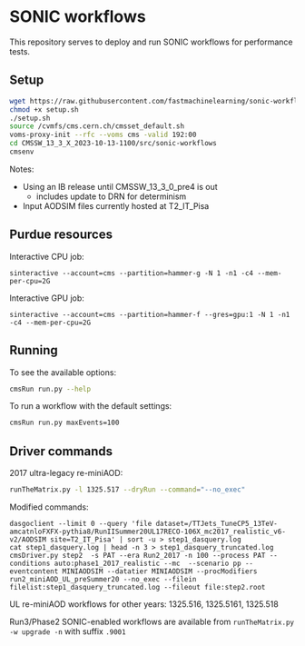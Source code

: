 # SONIC workflows

This repository serves to deploy and run SONIC workflows for performance tests.

## Setup
```bash
wget https://raw.githubusercontent.com/fastmachinelearning/sonic-workflows/CMSSW_13_3_X/setup.sh
chmod +x setup.sh
./setup.sh
source /cvmfs/cms.cern.ch/cmsset_default.sh
voms-proxy-init --rfc --voms cms -valid 192:00
cd CMSSW_13_3_X_2023-10-13-1100/src/sonic-workflows
cmsenv
```

Notes:
* Using an IB release until CMSSW_13_3_0_pre4 is out
  * includes update to DRN for determinism
* Input AODSIM files currently hosted at T2_IT_Pisa

## Purdue resources

Interactive CPU job:
```
sinteractive --account=cms --partition=hammer-g -N 1 -n1 -c4 --mem-per-cpu=2G
```

Interactive GPU job:
```
sinteractive --account=cms --partition=hammer-f --gres=gpu:1 -N 1 -n1 -c4 --mem-per-cpu=2G
```

## Running

To see the available options:
```bash
cmsRun run.py --help
```

To run a workflow with the default settings:
```bash
cmsRun run.py maxEvents=100
```

## Driver commands

2017 ultra-legacy re-miniAOD:
```bash
runTheMatrix.py -l 1325.517 --dryRun --command="--no_exec"
```

Modified commands:
```
dasgoclient --limit 0 --query 'file dataset=/TTJets_TuneCP5_13TeV-amcatnloFXFX-pythia8/RunIISummer20UL17RECO-106X_mc2017_realistic_v6-v2/AODSIM site=T2_IT_Pisa' | sort -u > step1_dasquery.log
cat step1_dasquery.log | head -n 3 > step1_dasquery_truncated.log
cmsDriver.py step2  -s PAT --era Run2_2017 -n 100 --process PAT --conditions auto:phase1_2017_realistic --mc  --scenario pp --eventcontent MINIAODSIM --datatier MINIAODSIM --procModifiers run2_miniAOD_UL_preSummer20 --no_exec --filein filelist:step1_dasquery_truncated.log --fileout file:step2.root
```

UL re-miniAOD workflows for other years: 1325.516, 1325.5161, 1325.518

Run3/Phase2 SONIC-enabled workflows are available from `runTheMatrix.py -w upgrade -n` with suffix `.9001`

